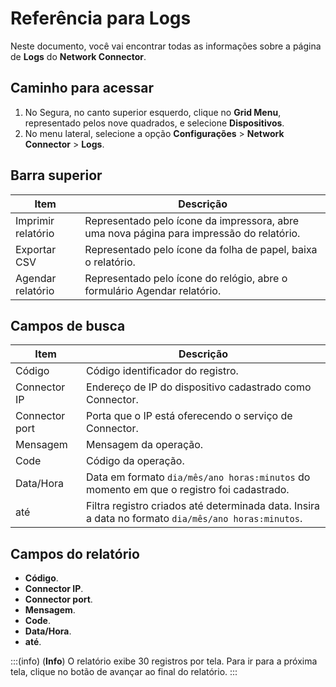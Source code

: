 # Referência para Logs

Neste documento, você vai encontrar todas as informações sobre a página de **Logs** do **Network Connector**.

## Caminho para acessar
1. No Segura, no canto superior esquerdo, clique no **Grid Menu**, representado pelos nove quadrados, e selecione **Dispositivos**.
2. No menu lateral, selecione a opção **Configurações** > **Network Connector** > **Logs**.

## Barra superior

| Item           	   | Descrição                                                                                |
|--------------------|------------------------------------------------------------------------------------------|
| Imprimir relatório | Representado pelo ícone da impressora, abre uma nova página para impressão do relatório. |
| Exportar CSV   	   | Representado pelo ícone da folha de papel, baixa o relatório.                            |
| Agendar relatório  | Representado pelo ícone do relógio, abre o formulário Agendar relatório.                 |

## Campos de busca

| Item           | Descrição                                                                                           |
|----------------|-----------------------------------------------------------------------------------------------------|
| Código         | Código identificador do registro.                                                                   |          
| Connector IP   | Endereço de IP do dispositivo cadastrado como Connector.                                            |
| Connector port | Porta que o IP está oferecendo o serviço de Connector.                                              |
| Mensagem       | Mensagem da operação.                                                                               |
| Code           | Código da operação.                                                                                 |
| Data/Hora      | Data em formato `dia/mês/ano horas:minutos` do momento em que o registro foi cadastrado.            |
| até            | Filtra registro criados até determinada data. Insira a data no formato `dia/mês/ano horas:minutos`. |    

## Campos do relatório

* **Código**.
* **Connector IP**.
* **Connector port**.
* **Mensagem**.
* **Code**.
* **Data/Hora**.
* **até**.

:::(info) (**Info**)
O relatório exibe 30 registros por tela. Para ir para a próxima tela, clique no botão de avançar ao final do relatório.
:::